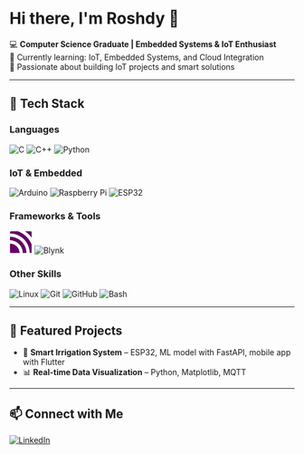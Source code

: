 # Hi there, I'm Roshdy 👋  

💻 **Computer Science Graduate | Embedded Systems & IoT Enthusiast**  
🌱 Currently learning: IoT, Embedded Systems, and Cloud Integration  
🚀 Passionate about building IoT projects and smart solutions  

---

## 🔧 Tech Stack  

### Languages  
<p>
  <img src="https://cdn.jsdelivr.net/gh/devicons/devicon/icons/c/c-original.svg" width="40" title="C"/>
  <img src="https://cdn.jsdelivr.net/gh/devicons/devicon/icons/cplusplus/cplusplus-original.svg" width="40" title="C++"/>
  <img src="https://cdn.jsdelivr.net/gh/devicons/devicon/icons/python/python-original.svg" width="40" title="Python"/>
</p>

### IoT & Embedded  
<p>
  <img src="https://cdn.jsdelivr.net/gh/devicons/devicon/icons/arduino/arduino-original.svg" width="40" title="Arduino"/>
  <img src="https://cdn.jsdelivr.net/gh/devicons/devicon/icons/raspberrypi/raspberrypi-original.svg" width="40" title="Raspberry Pi"/>
  <img src="https://raw.githubusercontent.com/github/explore/main/topics/espressif/espressif.png" width="60" title="ESP32"/>
</p>

### Frameworks & Tools  
<p>
  <img src="https://raw.githubusercontent.com/github/explore/main/topics/mqtt/mqtt.png" width="40" title="MQTT"/>
  <img src="https://avatars.githubusercontent.com/u/45104886?s=200&v=4" width="40" title="Blynk"/>
</p>


### Other Skills  
<p>
  <img src="https://cdn.jsdelivr.net/gh/devicons/devicon/icons/linux/linux-original.svg" width="40" title="Linux"/>
  <img src="https://cdn.jsdelivr.net/gh/devicons/devicon/icons/git/git-original.svg" width="40" title="Git"/>
  <img src="https://cdn.jsdelivr.net/gh/devicons/devicon/icons/github/github-original.svg" width="40" title="GitHub"/>
  <img src="https://cdn.jsdelivr.net/gh/devicons/devicon/icons/bash/bash-original.svg" width="40" title="Bash"/>
</p>

---

## 📌 Featured Projects  
- 🌱 **Smart Irrigation System** – ESP32, ML model with FastAPI, mobile app with Flutter  
- 📊 **Real-time Data Visualization** – Python, Matplotlib, MQTT  

---

## 📫 Connect with Me  
<p>
  <a href="https://www.linkedin.com/in/roshdyzarif/" target="_blank">
    <img src="https://cdn.jsdelivr.net/gh/devicons/devicon/icons/linkedin/linkedin-original.svg" width="40" title="LinkedIn"/>
  </a>
</p>
